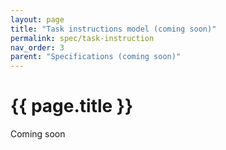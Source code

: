 ```yaml
---
layout: page
title: "Task instructions model (coming soon)"
permalink: spec/task-instruction
nav_order: 3
parent: "Specifications (coming soon)"
---
```



# {{ page.title }}

Coming soon
